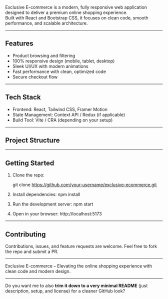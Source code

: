 Exclusive E-commerce is a modern, fully responsive web application designed to deliver a premium online shopping experience.  
Built with React and Bootstrap CSS, it focuses on clean code, smooth performance, and scalable architecture.

---

## Features
- Product browsing and filtering
- 100% responsive design (mobile, tablet, desktop)
- Sleek UI/UX with modern animations
- Fast performance with clean, optimized code
- Secure checkout flow

---

## Tech Stack
- Frontend: React, Tailwind CSS, Framer Motion
- State Management: Context API / Redux (if applicable)
- Build Tool: Vite / CRA (depending on your setup)

---

## Project Structure

 ---

## Getting Started

1. Clone the repo:
   
   git clone https://github.com/your-username/exclusive-ecommerce.git

2. Install dependencies:
   npm install
3. Run the development server:
   npm start
4. Open in your browser:
   http://localhost:5173
---

## Contributing

Contributions, issues, and feature requests are welcome.
Feel free to fork the repo and submit a PR.

---

Exclusive E-commerce – Elevating the online shopping experience with clean code and modern design.

--- 
 
Do you want me to also **trim it down to a very minimal README** (just description, setup, and license) for a cleaner GitHub look?
 

